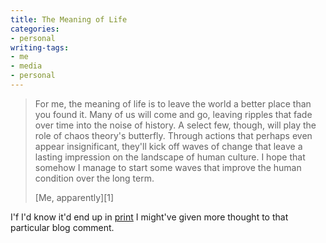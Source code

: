 ```yaml
---
title: The Meaning of Life
categories:
- personal
writing-tags:
- me
- media
- personal
---
```


> For me, the meaning of life is to leave the world a better place than you found it. Many of us will come and go, leaving ripples that fade over time into the noise of history. A select few, though, will play the role of chaos theory's butterfly. Through actions that perhaps even appear insignificant, they'll kick off waves of change that leave a lasting impression on the landscape of human culture. I hope that somehow I manage to start some waves that improve the human condition over the long term.
> <footer>[Me, apparently][1]</footer>

   [1]: http://www.beliefnet.com/story/178/story_17876_1.html

I'f I'd know it'd end up in [print][2] I might've given more thought to that particular blog comment.

   [2]: http://www.amazon.com/exec/obidos/ASIN/1577315146/phobia-20
